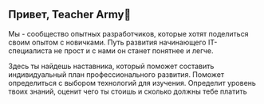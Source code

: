 ## Привет, Teacher Army👋

Мы - сообщество опытных разработчиков, которые хотят поделиться своим опытом с новичками. Путь развития начинающего IT-специалиста не прост и с нами он станет понятнее и легче.

Здесь ты найдешь наставника, который поможет составить индивидуальный план профессионального развития. Поможет определиться с выбором технологий для изучения. Определит уровень твоих знаний, оценит чего ты стоишь и сколько должны тебе платить
